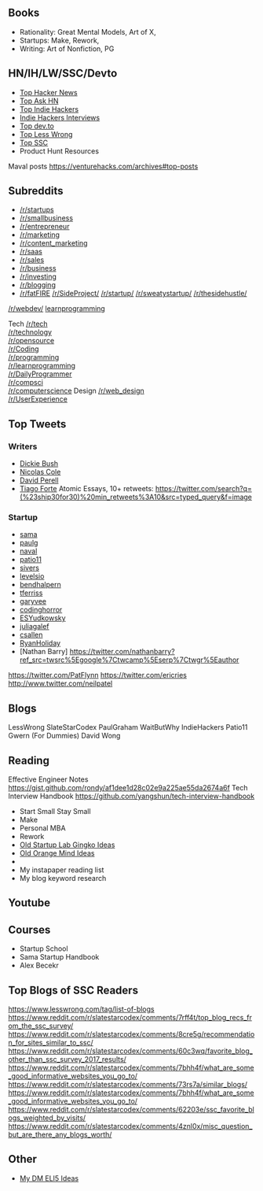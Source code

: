 ## Books
- Rationality: Great Mental Models, Art of X, 
- Startups: Make, Rework, 
- Writing: Art of Nonfiction, PG

## HN/IH/LW/SSC/Devto
- [Top Hacker News](https://hn.algolia.com/)
- [Top Ask HN](https://hn.algolia.com/ask-hn)
- [Top Indie Hackers](https://www.indiehackers.com/top/all-time)
- [Indie Hackers Interviews](https://www.indiehackers.com/interviews/page/1)
- [Top dev.to](https://dev.to/top/infinity)
- [Top Less Wrong](https://www.lesswrong.com/allPosts?sortedBy=top&timeframe=allTime)
- [Top SSC](https://www.reddit.com/r/slatestarcodex/top/)
- Product Hunt Resources

Maval posts
https://venturehacks.com/archives#top-posts

## Subreddits
- [/r/startups](https://www.reddit.com/r/startups/top/?sort=top&t=all)
- [/r/smallbusiness](https://www.reddit.com/r/smallbusiness/top/)
- [/r/entrepreneur](https://www.reddit.com/r/Entrepreneur/top/)
- [/r/marketing](https://www.reddit.com/r/marketing/top/)
- [/r/content_marketing](https://www.reddit.com/r/content_marketing/top/)
- [/r/saas](https://www.reddit.com/r/SaaS/top/)
- [/r/sales](https://www.reddit.com/r/sales/top/)
- [/r/business](https://www.reddit.com/r/business/top/)
- [/r/investing](https://www.reddit.com/r/investing/top/)
- [/r/blogging](https://www.reddit.com/r/Blogging/top/)
- [/r/fatFIRE](https://www.reddit.com/r/fatFIRE/)
[/r/SideProject/](https://www.reddit.com/r/SideProject/)
[/r/startup/](https://www.reddit.com/r/startup/)
[/r/sweatystartup/](https://www.reddit.com/r/sweatystartup/)
[/r/thesidehustle/](https://www.reddit.com/r/thesidehustle/)

[/r/webdev/](https://www.reddit.com/r/webdev/)
[learnprogramming](https://www.reddit.com/r/learnprogramming)

Tech
[/r/tech](https://reddit.com/r/tech)  
[/r/technology](https://reddit.com/r/technology)  
[/r/opensource](https://reddit.com/r/opensource)  
[/r/Coding](https://reddit.com/r/Coding)  
[/r/programming](https://reddit.com/r/programming)  
[/r/learnprogramming](https://reddit.com/r/learnprogramming)  
[/r/DailyProgrammer](https://reddit.com/r/DailyProgrammer)  
[/r/compsci](https://reddit.com/r/compsci)  
[/r/computerscience](https://reddit.com/r/computerscience)
Design
[/r/web_design](https://reddit.com/r/web_design)  
[/r/UserExperience](https://reddit.com/r/UserExperience)

## Top Tweets
### Writers
- [Dickie Bush](https://mobile.twitter.com/search?q=from%3Adickiebush%20min_retweets%3A100&src=typed_query&f=top)
- [Nicolas Cole](https://mobile.twitter.com/search?q=from%3ANicolascole77%20min_retweets%3A100&src=typed_query&f=top)
- [David Perell](https://mobile.twitter.com/search?q=from%3Adavid_perell%20min_retweets%3A100&src=typed_query&f=top)
- [Tiago Forte](https://mobile.twitter.com/search?q=from%3Afortelabs%20min_retweets%3A100&src=typed_query&f=top)
Atomic Essays, 10+ retweets:
https://twitter.com/search?q=(%23ship30for30)%20min_retweets%3A10&src=typed_query&f=image
### Startup
- [sama](https://mobile.twitter.com/search?q=from%3Asama%20min_retweets%3A100&src=typed_query&f=top)
- [paulg](https://mobile.twitter.com/search?q=from%3Apaulg%20min_retweets%3A100&src=typed_query&f=top)
- [naval](https://mobile.twitter.com/search?q=from%3Anaval%20min_retweets%3A100&src=typed_query&f=top)
- [patio11](https://mobile.twitter.com/search?q=from%3Apatio11%20min_retweets%3A100&src=typed_query&f=top)
- [sivers](https://mobile.twitter.com/search?q=from%3Asivers%20min_retweets%3A50&src=typed_query&f=top)
- [levelsio](https://mobile.twitter.com/search?q=from%3Alevelsio%20min_retweets%3A100&src=typed_query&f=top)
- [bendhalpern](https://mobile.twitter.com/search?q=from%3Abendhalpern%20min_retweets%3A100&src=typed_query&f=top)
- [tferriss](https://mobile.twitter.com/search?q=from%3Atferriss%20min_retweets%3A100&src=typed_query&f=top)
- [garyvee](https://mobile.twitter.com/search?q=from%3Agaryvee%20min_retweets%3A100&src=typed_query&f=top)
- [codinghorror](https://mobile.twitter.com/search?q=from%3Acodinghorror%20min_retweets%3A100&src=typed_query&f=top)
- [ESYudkowsky](https://mobile.twitter.com/search?q=from%3AESYudkowsky%20min_retweets%3A100&src=typed_query&f=top)
- [juliagalef](https://mobile.twitter.com/search?q=from%3Ajuliagalef%20min_retweets%3A100&src=typed_query&f=top)
- [csallen](https://mobile.twitter.com/search?q=from%3Acsallen%20min_retweets%3A100&src=typed_query&f=top)
- [RyanHoliday](https://mobile.twitter.com/search?q=from%3ARyanHoliday%20min_retweets%3A100&src=typed_query&f=top)
- [Nathan Barry]
https://twitter.com/nathanbarry?ref_src=twsrc%5Egoogle%7Ctwcamp%5Eserp%7Ctwgr%5Eauthor

https://twitter.com/PatFlynn
https://twitter.com/ericries
http://www.twitter.com/neilpatel

## Blogs
LessWrong
SlateStarCodex
PaulGraham
WaitButWhy
IndieHackers
Patio11
Gwern (For Dummies)
David Wong

## Reading
Effective Engineer Notes
https://gist.github.com/rondy/af1dee1d28c02e9a225ae55da2674a6f
Tech Interview Handbook
https://github.com/yangshun/tech-interview-handbook

- Start Small Stay Small
- Make
- Personal MBA
- Rework
- [Old Startup Lab Gingko Ideas](https://gingkoapp.com/app#7f7c216067846fe0050000a3)
- [Old Orange Mind Ideas](https://gingkoapp.com/app#7125993f9fbfff27c2000041)
- 
- My instapaper reading list
- My blog keyword research

## Youtube

## Courses
- Startup School
- Sama Startup Handbook
- Alex Becekr
## Top Blogs of SSC Readers
https://www.lesswrong.com/tag/list-of-blogs
https://www.reddit.com/r/slatestarcodex/comments/7rff4t/top_blog_recs_from_the_ssc_survey/
https://www.reddit.com/r/slatestarcodex/comments/8cre5g/recommendation_for_sites_similar_to_ssc/
https://www.reddit.com/r/slatestarcodex/comments/60c3wq/favorite_blog_other_than_ssc_survey_2017_results/
https://www.reddit.com/r/slatestarcodex/comments/7bhh4f/what_are_some_good_informative_websites_you_go_to/
https://www.reddit.com/r/slatestarcodex/comments/73rs7a/similar_blogs/
https://www.reddit.com/r/slatestarcodex/comments/7bhh4f/what_are_some_good_informative_websites_you_go_to/
https://www.reddit.com/r/slatestarcodex/comments/62203e/ssc_favorite_blogs_weighted_by_visits/
https://www.reddit.com/r/slatestarcodex/comments/4znl0x/misc_question_but_are_there_any_blogs_worth/

## Other
- [My DM ELI5 Ideas](https://gingkoapp.com/app#7404ce185753d3faa6000034)